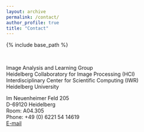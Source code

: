 ```yaml
---
layout: archive
permalink: /contact/
author_profile: true
title: "Contact"
---
```

{% include base_path %}
  
  
&nbsp;

Image Analysis and Learning Group  
Heidelberg Collaboratory for Image Processing (HCI)  
Interdisciplinary Center for Scientific Computing (IWR)  
Heidelberg University  

Im Neuenheimer Feld 205   
D-69120 Heidelberg  
Room: A04.305  
Phone: +49 (0) 6221 54 14619  
[E-mail](mailto:elke.kirschbaum@iwr.uni-heidelberg.de)  
